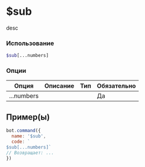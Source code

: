# $sub
desc
### Использование
```php
$sub[...numbers]
```

### Опции

| Опция | Описание | Тип | Обязательно |
|--------|-------------|------|----------|
| ...numbers |  |  | Да |  
## Пример(ы)

```javascript
bot.command({
  name: '$sub',
  code: `
$sub[...numbers]`
// Возвращает: ...
})
```
